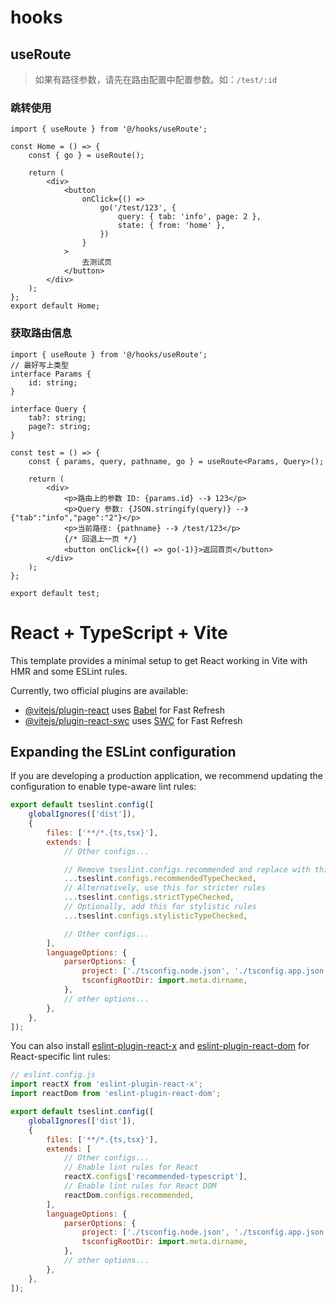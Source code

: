 # hooks

## useRoute

> 如果有路径参数，请先在路由配置中配置参数。如：`/test/:id`

### 跳转使用

```tsx
import { useRoute } from '@/hooks/useRoute';

const Home = () => {
    const { go } = useRoute();

    return (
        <div>
            <button
                onClick={() =>
                    go('/test/123', {
                        query: { tab: 'info', page: 2 },
                        state: { from: 'home' },
                    })
                }
            >
                去测试页
            </button>
        </div>
    );
};
export default Home;
```

### 获取路由信息

```tsx
import { useRoute } from '@/hooks/useRoute';
// 最好写上类型
interface Params {
    id: string;
}

interface Query {
    tab?: string;
    page?: string;
}

const test = () => {
    const { params, query, pathname, go } = useRoute<Params, Query>();

    return (
        <div>
            <p>路由上的参数 ID: {params.id} --》 123</p>
            <p>Query 参数: {JSON.stringify(query)} --》 {"tab":"info","page":"2"}</p>
            <p>当前路径: {pathname} --》 /test/123</p>
            {/* 回退上一页 */}
            <button onClick={() => go(-1)}>返回首页</button>
        </div>
    );
};

export default test;
```

# React + TypeScript + Vite

This template provides a minimal setup to get React working in Vite with HMR and some ESLint rules.

Currently, two official plugins are available:

- [@vitejs/plugin-react](https://github.com/vitejs/vite-plugin-react/blob/main/packages/plugin-react) uses [Babel](https://babeljs.io/) for Fast Refresh
- [@vitejs/plugin-react-swc](https://github.com/vitejs/vite-plugin-react/blob/main/packages/plugin-react-swc) uses [SWC](https://swc.rs/) for Fast Refresh

## Expanding the ESLint configuration

If you are developing a production application, we recommend updating the configuration to enable type-aware lint rules:

```js
export default tseslint.config([
    globalIgnores(['dist']),
    {
        files: ['**/*.{ts,tsx}'],
        extends: [
            // Other configs...

            // Remove tseslint.configs.recommended and replace with this
            ...tseslint.configs.recommendedTypeChecked,
            // Alternatively, use this for stricter rules
            ...tseslint.configs.strictTypeChecked,
            // Optionally, add this for stylistic rules
            ...tseslint.configs.stylisticTypeChecked,

            // Other configs...
        ],
        languageOptions: {
            parserOptions: {
                project: ['./tsconfig.node.json', './tsconfig.app.json'],
                tsconfigRootDir: import.meta.dirname,
            },
            // other options...
        },
    },
]);
```

You can also install [eslint-plugin-react-x](https://github.com/Rel1cx/eslint-react/tree/main/packages/plugins/eslint-plugin-react-x) and [eslint-plugin-react-dom](https://github.com/Rel1cx/eslint-react/tree/main/packages/plugins/eslint-plugin-react-dom) for React-specific lint rules:

```js
// eslint.config.js
import reactX from 'eslint-plugin-react-x';
import reactDom from 'eslint-plugin-react-dom';

export default tseslint.config([
    globalIgnores(['dist']),
    {
        files: ['**/*.{ts,tsx}'],
        extends: [
            // Other configs...
            // Enable lint rules for React
            reactX.configs['recommended-typescript'],
            // Enable lint rules for React DOM
            reactDom.configs.recommended,
        ],
        languageOptions: {
            parserOptions: {
                project: ['./tsconfig.node.json', './tsconfig.app.json'],
                tsconfigRootDir: import.meta.dirname,
            },
            // other options...
        },
    },
]);
```
